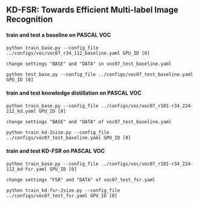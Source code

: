## KD-FSR:  Towards Efficient Multi-label Image Recognition
#### train and test a baseline on PASCAL VOC 
```
python train_base.py --config_file ../configs/voc/voc07_r34_112_baseline.yaml GPU_ID [0]

change settings "BASE" and "DATA" in voc07_test_baseline.yaml

python test_base.py --config_file ../configs/voc07_test_baseline.yaml GPU_ID [0]
```

#### train and test knowledge distillation on PASCAL VOC 
```
python train_base.py --config_file ../configs/voc/voc07_r101-r34_224-112_kd.yaml GPU_ID [0]

change settings "BASE" and "DATA" of voc07_test_baseline.yaml

python train_kd-2size.py --config_file ../configs/voc07_test_baseline.yaml GPU_ID [0]
```


#### train and test KD-FSR on PASCAL VOC 
```
python train_base.py --config_file ../configs/voc/voc07_r101-r34_224-112_kd-fsr.yaml GPU_ID [0]

change settings "FSR" and "DATA" of voc07_test_fsr.yaml

python train_kd-fsr-2size.py --config_file ../configs/voc07_test_fsr.yaml GPU_ID [0]
```
